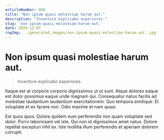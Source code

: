 ```yaml
---
articleNumber: 468
title: "Non ipsum quasi molestiae harum aut."
description: "Inventore explicabo asperiores."
slug: 'non-ipsum-quasi-molestiae-harum-aut.'
date: 2020-12-07
rngImg: ../generated_images/non-ipsum-quasi-molestiae-harum-aut..jpg
---
```


# Non ipsum quasi molestiae harum aut.

> Inventore explicabo asperiores.

Itaque est at corporis corporis dignissimos ut ut sunt. Atque dolores eaque est dolor possimus eaque unde magnam qui. Consequatur natus facilis ad molestiae laudantium laudantium exercitationem. Quo tempora similique. Et voluptate et ex facere non. Odio maxime et nam quasi.
 Est quos quos. Dolore quidem eum perferendis non quam voluptate sed dolor. Porro laboriosam vel iste. Qui non id dignissimos amet natus. Dolore repellat excepturi nihil ex. Iste mollitia illum perferendis et aperiam dolorem corrupti.

